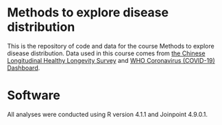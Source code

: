 # Methods to explore disease distribution
This is the repository of code and data for the course Methods to explore disease distribution. Data used in this course comes from [the Chinese Longitudinal Healthy Longevity Survey](https://opendata.pku.edu.cn/dataset.xhtml?persistentId=doi:10.18170/DVN/WBO7LK) and [WHO Coronavirus (COVID-19) Dashboard](https://covid19.who.int/data).
# Software
All analyses were conducted using R version 4.1.1 and Joinpoint 4.9.0.1.
